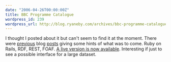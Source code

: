 ```yaml
---
date: "2006-04-26T00:00:00Z"
title: BBC Programme Catalogue
wordpress_id: 239
wordpress_url: http://blog.ryaneby.com/archives/bbc-programme-catalogue/
---
```

I thought I posted about it but can't seem to find it at the moment. There were <a href="http://www.hackdiary.com/archives/000071.html">previous</a> blog <a href="http://www.benhammersley.com/weblog/2005/10/31/hot_bbc_archive_action.html">posts</a> giving some hints of what was to come. Ruby on Rails, RDF, REST, FOAF. <a href="http://open.bbc.co.uk/catalogue/infax/">A live version is now available</a>. Interesting if just to see a possible interface for a large dataset.
